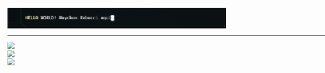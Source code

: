 
<img src="https://github.com/mayckonrebecci/mayckonrebecci/blob/main/helloworld!.png"/><br>

<hr width="840px">

<div >
  <a href="https://github.com/mayckonrebecci/">
   <img src="https://github-readme-stats.vercel.app/api?username=mayckonrebecci&theme=dracula&hide_border=true&show_icons=true&(https://github.com/mayckonrebecci/)"/><br>
   <img src="http://github-readme-streak-stats.herokuapp.com?user=mayckonrebecci&theme=dracula&hide_border=true&stroke=FF6E96&dates=DDDDDD" /><br>
   <img width="495px" src="https://github-readme-stats.vercel.app/api/top-langs/?username=mayckonrebecci&hide_border=true&hide=html&layout=compact&theme=dracula&(https://github.com/mayckonrebecci/"/>  
  </a>
</div>
  

  

<!-- - 👋 Hi, I’m @mayckonrebecci
- 👀 I’m interested in ...
- 🌱 I’m currently learning ...
- 💞️ I’m looking to collaborate on ...
- 📫 How to reach me ... -->

<!---
mayckonrebecci/mayckonrebecci is a ✨ special ✨ repository because its `README.md` (this file) appears on your GitHub profile.
You can click the Preview link to take a look at your changes.
--->
